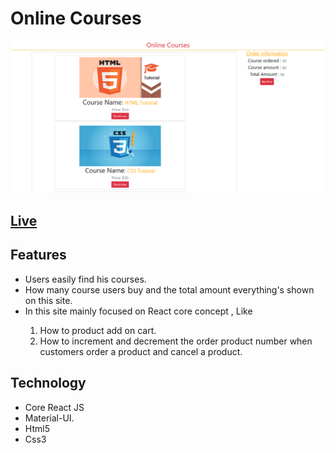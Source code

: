 <h1>Online Courses</h1>
<img src="./OnlineCourse.png"/>
<h2><a href="https://zealous-shaw-e561cf.netlify.app/">Live</a></h2>
<h2>Features</h2>
<ul>
  <li>Users easily find his courses.</li>
  <li>How many course users buy and the total amount everything's
      shown on this site.
  </li>
  <li>In this site mainly focused on React core concept , Like</li>
    <ol>
        <li>How to product add on cart.</li>
        <li>How to increment and decrement the order product
        number when customers order a product and cancel a
        product.
        </li>
    </ol> 
</ul>  
<h2>Technology</h2>
<ul>
    <li>Core React JS</li>
    <li>Material-UI.</li>
    <li>Html5</li>
    <li>Css3</li>
</ul>